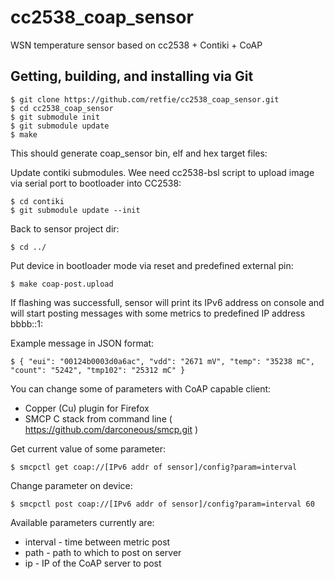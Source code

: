 cc2538_coap_sensor
==================

WSN temperature sensor based on cc2538 + Contiki + CoAP

## Getting, building, and installing via Git ##
  
    $ git clone https://github.com/retfie/cc2538_coap_sensor.git
    $ cd cc2538_coap_sensor
    $ git submodule init
    $ git submodule update
    $ make

This should generate coap_sensor bin, elf and hex target files:

Update contiki submodules. Wee need cc2538-bsl script to upload image via serial port
to bootloader into CC2538:

    $ cd contiki
    $ git submodule update --init

Back to sensor project dir:

    $ cd ../
    
Put device in bootloader mode via reset and predefined external pin:

    $ make coap-post.upload

If flashing was successfull, sensor will print its IPv6 address on console
and will start posting messages with some metrics to predefined IP address bbbb::1:

Example message in JSON format:

    $ { "eui": "00124b0003d0a6ac", "vdd": "2671 mV", "temp": "35238 mC", "count": "5242", "tmp102": "25312 mC" }

You can change some of parameters with CoAP capable client:

* Copper (Cu) plugin for Firefox
* SMCP C stack from command line ( https://github.com/darconeous/smcp.git )

Get current value of some parameter:

    $ smcpctl get coap://[IPv6 addr of sensor]/config?param=interval

Change parameter on device:

    $ smcpctl post coap://[IPv6 addr of sensor]/config?param=interval 60

Available parameters currently are:

 * interval - time between metric post
 * path	 - path to which to post on server
 * ip	 - IP of the CoAP server to post


